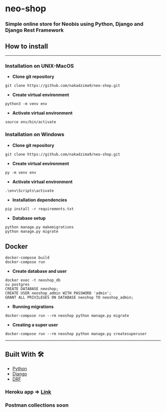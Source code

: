 # neo-shop

### Simple online store for Neobis using Python, Django and Django Rest Framework

## How to install
____
### Installation on UNIX-MacOS
- __Clone git repository__
```
git clone https://github.com/nakadzima9/neo-shop.git
```
- __Create virtual environment__
```
python3 -m venv env
```
- __Activate virtual environment__
```
source env/bin/activate
```

### Installation on Windows
- __Clone git repository__
```
git clone https://github.com/nakadzima9/neo-shop.git
```
- __Create virtual environment__
```
py -m venv env
```
- __Activate virtual environment__
```
.\env\Scripts\activate
```
- __Installation dependencies__
```
pip install -r requirements.txt
```

- __Database setup__
```
python manage.py makemigrations
python manage.py migrate 
``` 

## Docker
```
docker-compose build
docker-compose run
```
- __Create database and user__
```
docker exec -t neoshop_db
su postgres
CREATE DATABASE neoshop;
CREATE USER neoshop_admin WITH PASSWORD 'admin';
GRANT ALL PRIVILEGES ON DATABASE neoshop TO neoshop_admin;
```
- __Running migrations__
```
docker-compose run --rm neoshop python manage.py migrate
```
- __Creating a super user__
```
docker-compose run --rm neoshop python manage.py createsuperuser
```

---
## Built With 🛠️
* [Python](https://www.python.org/)
* [Django](https://www.djangoproject.com/)
* [DRF](https://www.django-rest-framework.org/)

### Heroku app => **[Link](https://neo-shop.herokuapp.com/)**

### Postman collections soon